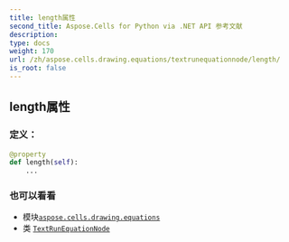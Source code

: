 ```yaml
---
title: length属性
second_title: Aspose.Cells for Python via .NET API 参考文献
description:
type: docs
weight: 170
url: /zh/aspose.cells.drawing.equations/textrunequationnode/length/
is_root: false
---
```

## length属性
### 定义：
```python
@property
def length(self):
    ...
```

### 也可以看看
* 模块[`aspose.cells.drawing.equations`](../../)
* 类 [`TextRunEquationNode`](/cells/python-net/zh/aspose.cells.drawing.equations/textrunequationnode)
